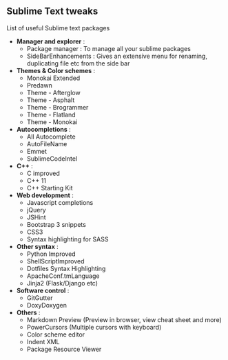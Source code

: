 ## Sublime Text tweaks

List of useful Sublime text packages

* **Manager and explorer** :
  - Package manager : To manage all your sublime packages
  - SideBarEnhancements : Gives an extensive menu for renaming, duplicating file etc from the side bar
* **Themes & Color schemes** :
  - Monokai Extended
  - Predawn
  - Theme - Afterglow
  - Theme - Asphalt
  - Theme - Brogrammer
  - Theme - Flatland
  - Theme - Monokai
* **Autocompletions** :
  - All Autocomplete
  - AutoFileName
  - Emmet
  - SublimeCodeIntel
* **C++** :
  - C improved
  - C++ 11
  - C++ Starting Kit
* **Web development** :
  - Javascript completions
  - jQuery
  - JSHint
  - Bootstrap 3 snippets
  - CSS3
  - Syntax highlighting for SASS
* **Other syntax** :
  - Python Improved
  - ShellScriptImproved
  - Dotfiles Syntax Highlighting
  - ApacheConf.tmLanguage
  - Jinja2 (Flask/Django etc)
* **Software control** :
  - GitGutter
  - DoxyDoxygen
* **Others** :
  - Markdown Preview (Preview in browser, view cheat sheet and more)
  - PowerCursors (Multiple cursors with keyboard)
  - Color scheme editor
  - Indent XML
  - Package Resource Viewer